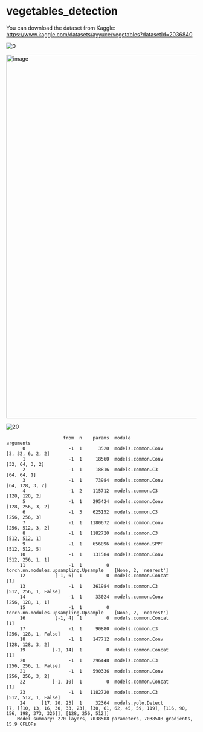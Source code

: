 # vegetables_detection


You can download the dataset from Kaggle: https://www.kaggle.com/datasets/ayyuce/vegetables?datasetId=2036840


![0](https://user-images.githubusercontent.com/8023150/160719971-79a94626-cef8-4e7b-9b07-7bfb84181bf6.png)


<img width="960" alt="image" src="https://user-images.githubusercontent.com/8023150/160720076-1649d419-6428-48f4-a81f-c477a44b6c43.png">

![20](https://user-images.githubusercontent.com/8023150/160720106-9bb3ff0c-ad59-4e0c-b964-c9a7bdea3fcb.png)




                         from  n    params  module                                  arguments                     
          0                -1  1      3520  models.common.Conv                      [3, 32, 6, 2, 2]              
          1                -1  1     18560  models.common.Conv                      [32, 64, 3, 2]                
          2                -1  1     18816  models.common.C3                        [64, 64, 1]                   
          3                -1  1     73984  models.common.Conv                      [64, 128, 3, 2]               
          4                -1  2    115712  models.common.C3                        [128, 128, 2]                 
          5                -1  1    295424  models.common.Conv                      [128, 256, 3, 2]              
          6                -1  3    625152  models.common.C3                        [256, 256, 3]                 
          7                -1  1   1180672  models.common.Conv                      [256, 512, 3, 2]              
          8                -1  1   1182720  models.common.C3                        [512, 512, 1]                 
          9                -1  1    656896  models.common.SPPF                      [512, 512, 5]                 
         10                -1  1    131584  models.common.Conv                      [512, 256, 1, 1]              
         11                -1  1         0  torch.nn.modules.upsampling.Upsample    [None, 2, 'nearest']          
         12           [-1, 6]  1         0  models.common.Concat                    [1]                           
         13                -1  1    361984  models.common.C3                        [512, 256, 1, False]          
         14                -1  1     33024  models.common.Conv                      [256, 128, 1, 1]              
         15                -1  1         0  torch.nn.modules.upsampling.Upsample    [None, 2, 'nearest']          
         16           [-1, 4]  1         0  models.common.Concat                    [1]                           
         17                -1  1     90880  models.common.C3                        [256, 128, 1, False]          
         18                -1  1    147712  models.common.Conv                      [128, 128, 3, 2]              
         19          [-1, 14]  1         0  models.common.Concat                    [1]                           
         20                -1  1    296448  models.common.C3                        [256, 256, 1, False]          
         21                -1  1    590336  models.common.Conv                      [256, 256, 3, 2]              
         22          [-1, 10]  1         0  models.common.Concat                    [1]                           
         23                -1  1   1182720  models.common.C3                        [512, 512, 1, False]          
         24      [17, 20, 23]  1     32364  models.yolo.Detect                      [7, [[10, 13, 16, 30, 33, 23], [30, 61, 62, 45, 59, 119], [116, 90, 156, 198, 373, 326]], [128, 256, 512]]
        Model summary: 270 layers, 7038508 parameters, 7038508 gradients, 15.9 GFLOPs
